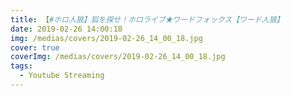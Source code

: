 ```yaml
---
title: 【#ホロ人狼】狐を探せ！ホロライブ★ワードフォックス【ワード人狼】
date: 2019-02-26 14:00:18
img: /medias/covers/2019-02-26_14_00_18.jpg
cover: true
coverImg: /medias/covers/2019-02-26_14_00_18.jpg
tags:
  - Youtube Streaming
---
```

